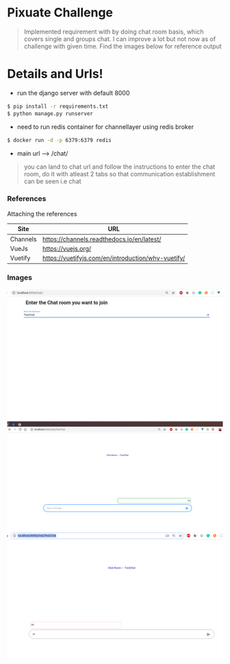 # Pixuate Challenge



> Implemented requirement with by doing chat room basis, which covers single and groups chat.
> I can improve a lot but not now as of challenge with given time.
> Find the images below for reference output

  

# Details and Urls!

  - run the django server with default 8000
  ```sh
$ pip install -r requirements.txt
$ python manage.py runserver
```
  - need to run redis container for channellayer using redis broker
 ```sh
$ docker run -d -p 6379:6379 redis
```
  - main url --> /chat/
>you can land to chat url and follow the instructions to enter the chat room,
do it with atleast 2 tabs so that communication establishment can be seen i.e chat

### References

Attaching the references

| Site | URL |
| ------ | ------ |
| Channels | https://channels.readthedocs.io/en/latest/ |
| VueJs | https://vuejs.org/ |
| Vuetify | https://vuetifyjs.com/en/introduction/why-vuetify/ |


### Images

![image](images/chatroom.png)
![image](images/sent.png)
![image](images/received.png)
